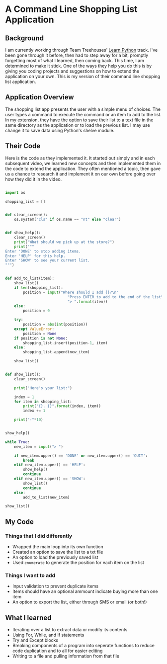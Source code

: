 # A Command Line Shopping List Application

## Background

I am currently working through Team Treehouses' [Learn Python](https://teamtreehouse.com/tracks/learn-python) track. I've been gone through it before, then had to step away for a bit, promptly forgetting most of what I learned, then coming back. This time, I am determined to make it stick. One of the ways they help you do this is by giving you coding projects and suggestions on how to extend the application on your own. This is my version of their command line shopping list application.

## Application Overview

The shopping list app presents the user with a simple menu of choices. The user types a command to execute the command or an item to add to the list. In my extension, they have the option to save their list to a text file in the same directory as the application or to load the previous list. I may use change it to save data using Python's shelve module.

## Their Code

Here is the code as they implemented it. It started out simply and in each subsequent video, we learned new concepts and then implemented them in the code to extend the application. They often mentioned a topic, then gave us a chance to research it and implement it on our own before going over how they did it in the video.

```python

import os

shopping_list = []


def clear_screen():
    os.system("cls" if os.name == "nt" else "clear")


def show_help():
    clear_screen()
    print("What should we pick up at the store?")
    print("""
Enter 'DONE' to stop adding items.
Enter 'HELP' for this help.
Enter 'SHOW' to see your current list.
""")


def add_to_list(item):
    show_list()
    if len(shopping_list):
        position = input("Where should I add {}?\n"
                            "Press ENTER to add to the end of the list\n"
                            "> ".format(item))
    else:
        position = 0

    try:
        position = abs(int(position))
    except ValueError:
        position = None
    if position is not None:
        shopping_list.insert(position-1, item)
    else:
        shopping_list.append(new_item)

    show_list()


def show_list():
    clear_screen()

    print("Here's your list:")

    index = 1
    for item in shopping_list:
        print("{}. {}".format(index, item))
        index += 1

    print("-"*10)


show_help()

while True:
    new_item = input("> ")

    if new_item.upper() == 'DONE' or new_item.upper() == 'QUIT':
        break
    elif new_item.upper() == 'HELP':
        show_help()
        continue
    elif new_item.upper() == 'SHOW':
        show_list()
        continue
    else:
        add_to_list(new_item)

show_list()
```

## My Code

### Things that I did differently

* Wrapped the main loop into its own function
* Created an option to save the list to a txt file
* An option to load the previously saved list
* Used ```enumerate``` to generate the position for each item on the list

### Things I want to add

* Input validation to prevent duplicate items
* Items should have an optional ammount indicate buying more than one item
* An option to export the list, either through SMS or email (or both!)

## What I learned

* Iterating over a list to extract data or modify its contents
* Using For, While, and If statements
* Try and Except blocks
* Breaking components of a program into seperate functions to reduce code duplication and to all for easier editing
* Writing to a file and pulling information from that file